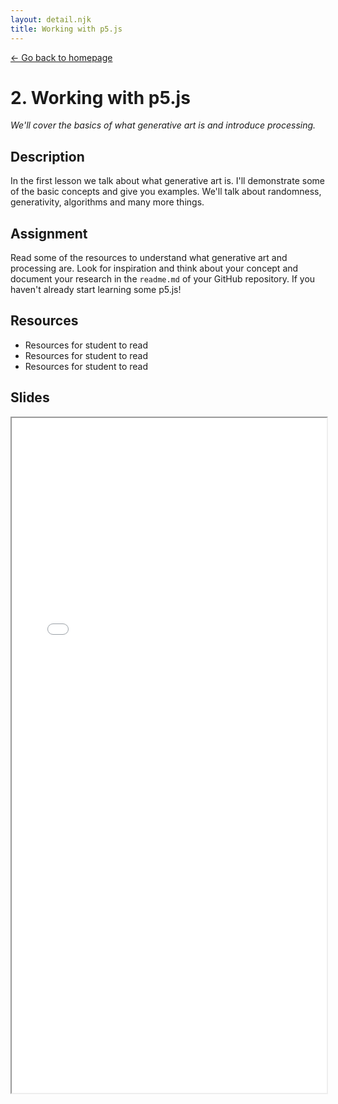 ```yaml
---
layout: detail.njk
title: Working with p5.js
---
```


<a href="{{ '/' | url }}" class="back">← Go back to homepage</a>

# 2. Working with p5.js

_We'll cover the basics of what generative art is and introduce processing._

## Description

In the first lesson we talk about what generative art is. I'll demonstrate some of the basic concepts and give you examples. We'll talk about randomness, generativity, algorithms and many more things.

## Assignment

Read some of the resources to understand what generative art and processing are. Look for inspiration and think about your concept and document your research in the `readme.md` of your GitHub repository. If you haven't already start learning some p5.js!

## Resources

* Resources for student to read
* Resources for student to read
* Resources for student to read

## Slides

<iframe src="/slides/kick-off.pdf" width="100%" height="1080px"></iframe>
